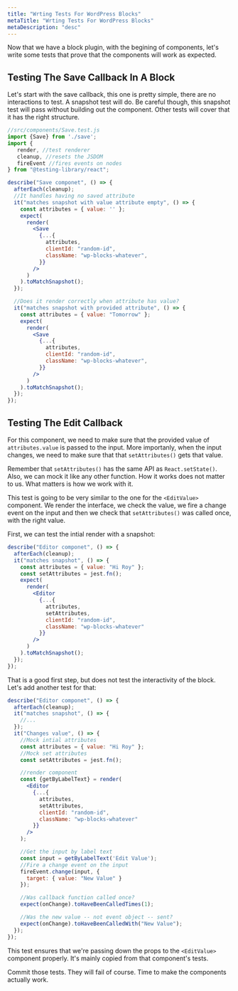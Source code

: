 ```yaml
---
title: "Wrting Tests For WordPress Blocks"
metaTitle: "Wrting Tests For WordPress Blocks"
metaDescription: "desc"
---
```


Now that we have a block plugin, with the begining of components, let's write some tests that prove that the components will work as expected.

## Testing The Save Callback In A Block

Let's start with the save callback, this one is pretty simple, there are no interactions to test. A snapshot test will do. Be careful though, this snapshot test will pass without building out the component. Other tests will cover that it has the right structure.

```jsx
//src/components/Save.test.js
import {Save} from './save';
import {
   render, //test renderer
   cleanup, //resets the JSDOM
   fireEvent //fires events on nodes
} from "@testing-library/react";

describe("Save componet", () => {
  afterEach(cleanup);
  //It handles having no saved attribute
  it("matches snapshot with value attribute empty", () => {
    const attributes = { value: '' };
    expect(
      render(
        <Save
          {...{
            attributes,
            clientId: "random-id",
            className: "wp-blocks-whatever",
          }}
        />
      )
    ).toMatchSnapshot();
  });

  //Does it render correctly when attribute has value?
  it("matches snapshot with provided attribute", () => {
    const attributes = { value: "Tomorrow" };
    expect(
      render(
        <Save
          {...{
            attributes,
            clientId: "random-id",
            className: "wp-blocks-whatever",
          }}
        />
      )
    ).toMatchSnapshot();
  });
});
```

## Testing The Edit Callback

For this component, we need to make sure that
the provided value of `attributes.value` is passed to the input. More importanly, when the input changes, we need to make sure that that `setAttributes()` gets that value.

Remember that `setAttributes()` has the same API as
`React.setState()`. Also, we can mock it like any other function. How it works does not matter to us. What matters is how we work with it.

This test is going to be very similar to the one for the `<EditValue>` component. We render the interface, we check the value, we fire a change event on the input and then we check that `setAttributes()` was called once, with the right value.

First, we can test the intial render with a snapshot:

```jsx
describe("Editor componet", () => {
  afterEach(cleanup);
  it("matches snapshot", () => {
    const attributes = { value: "Hi Roy" };
    const setAttributes = jest.fn();
    expect(
      render(
        <Editor
          {...{
            attributes,
            setAttributes,
            clientId: "random-id",
            className: "wp-blocks-whatever"
          }}
        />
      )
    ).toMatchSnapshot();
  });
});
```

That is a good first step, but does not test the interactivity of the block. Let's add another test for that:

```jsx
describe("Editor componet", () => {
  afterEach(cleanup);
  it("matches snapshot", () => {
    //...
  });
  it("Changes value", () => {
    //Mock intial attributes
    const attributes = { value: "Hi Roy" };
    //Mock set attributes
    const setAttributes = jest.fn();

    //render component
    const {getByLabelText} = render(
      <Editor
        {...{
          attributes,
          setAttributes,
          clientId: "random-id",
          className: "wp-blocks-whatever"
        }}
      />
    );

    //Get the input by label text
    const input = getByLabelText('Edit Value');
    //Fire a change event on the input
    fireEvent.change(input, {
      target: { value: "New Value" }
    });

    //Was callback function called once?
    expect(onChange).toHaveBeenCalledTimes(1);

    //Was the new value -- not event object -- sent?
    expect(onChange).toHaveBeenCalledWith("New Value");
  });
});
```

This test ensures that we're passing down the props to the `<EditValue>` component properly. It's mainly copied from that component's tests.

Commit those tests. They will fail of course. Time to make the components actually work.

